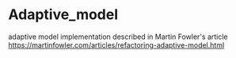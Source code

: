 # Adaptive_model
adaptive model implementation described in Martin Fowler's article https://martinfowler.com/articles/refactoring-adaptive-model.html
